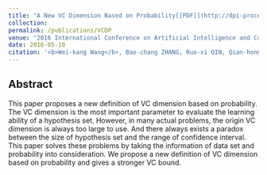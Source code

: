 ```yaml
---
title: "A New VC Dimension Based on Probability[[PDF]](http://dpi-proceedings.com/index.php/dtcse/article/viewFile/8239/7812)"
collection: 
permalink: /publications/VCDP
venue: "2016 International Conference on Artificial Intelligence and Computer Science (AICS 2016)"
date: 2016-05-10
citation: '<b>Wei-kang Wang</b>, Bao-chang ZHANG, Ruo-xi QIN, Qian-hong YAN and Hao-tian JIANG. <i>2016 International Conference on Artificial Intelligence and Computer Science.</i>.'
---
```

## Abstract
This paper proposes a new definition of VC dimension based on probability. The VC dimension is the most important parameter to evaluate the learning ability of a hypothesis set. However, in many actual problems, the origin VC dimension is always too large to use. And there
always exists a paradox between the size of hypothesis set and the range of confidence interval. This paper solves these problems by taking the information of data set and probability into consideration. We propose a new definition of VC dimension based on probability and gives a stronger VC bound.
